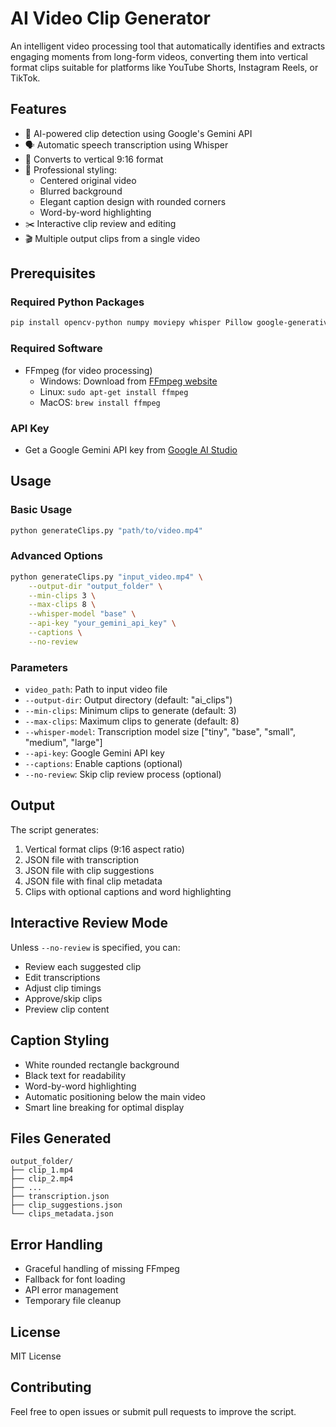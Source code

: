 # AI Video Clip Generator

An intelligent video processing tool that automatically identifies and extracts engaging moments from long-form videos, converting them into vertical format clips suitable for platforms like YouTube Shorts, Instagram Reels, or TikTok.

## Features

- 🎯 AI-powered clip detection using Google's Gemini API
- 🗣️ Automatic speech transcription using Whisper
- 📱 Converts to vertical 9:16 format
- 🎨 Professional styling:
  - Centered original video
  - Blurred background
  - Elegant caption design with rounded corners
  - Word-by-word highlighting
- ✂️ Interactive clip review and editing
- 🎬 Multiple output clips from a single video

## Prerequisites

### Required Python Packages
```bash
pip install opencv-python numpy moviepy whisper Pillow google-generativeai textwrap3
```

### Required Software
- FFmpeg (for video processing)
  - Windows: Download from [FFmpeg website](https://ffmpeg.org/download.html)
  - Linux: `sudo apt-get install ffmpeg`
  - MacOS: `brew install ffmpeg`

### API Key
- Get a Google Gemini API key from [Google AI Studio](https://makersuite.google.com/app/apikey)

## Usage

### Basic Usage
```bash
python generateClips.py "path/to/video.mp4"
```

### Advanced Options
```bash
python generateClips.py "input_video.mp4" \
    --output-dir "output_folder" \
    --min-clips 3 \
    --max-clips 8 \
    --whisper-model "base" \
    --api-key "your_gemini_api_key" \
    --captions \
    --no-review
```

### Parameters
- `video_path`: Path to input video file
- `--output-dir`: Output directory (default: "ai_clips")
- `--min-clips`: Minimum clips to generate (default: 3)
- `--max-clips`: Maximum clips to generate (default: 8)
- `--whisper-model`: Transcription model size ["tiny", "base", "small", "medium", "large"]
- `--api-key`: Google Gemini API key
- `--captions`: Enable captions (optional)
- `--no-review`: Skip clip review process (optional)

## Output

The script generates:
1. Vertical format clips (9:16 aspect ratio)
2. JSON file with transcription
3. JSON file with clip suggestions
4. JSON file with final clip metadata
5. Clips with optional captions and word highlighting

## Interactive Review Mode

Unless `--no-review` is specified, you can:
- Review each suggested clip
- Edit transcriptions
- Adjust clip timings
- Approve/skip clips
- Preview clip content

## Caption Styling

- White rounded rectangle background
- Black text for readability
- Word-by-word highlighting
- Automatic positioning below the main video
- Smart line breaking for optimal display

## Files Generated

```
output_folder/
├── clip_1.mp4
├── clip_2.mp4
├── ...
├── transcription.json
├── clip_suggestions.json
└── clips_metadata.json
```

## Error Handling

- Graceful handling of missing FFmpeg
- Fallback for font loading
- API error management
- Temporary file cleanup

## License

MIT License

## Contributing

Feel free to open issues or submit pull requests to improve the script.
